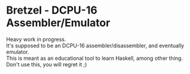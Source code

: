 # Bretzel - DCPU-16 Assembler/Emulator

Heavy work in progress.  
It's supposed to be an DCPU-16 assembler/disassembler, and eventually emulator.  
This is meant as an educational tool to learn Haskell, among other thing.  
Don't use this, you will regret it ;)
